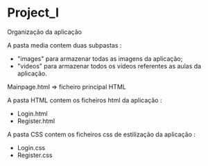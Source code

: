 # Project_I

Organização da aplicação

A pasta media contem duas subpastas :
- "images" para armazenar todas as imagens da aplicação;
- "videos" para armazenar todos os vídeos referentes as aulas da aplicação.



Mainpage.html => ficheiro principal HTML

A pasta HTML contem os ficheiros html da aplicação :
- Login.html
- Register.html

A pasta CSS contem os ficheiros css de estilização da aplicação :
- Login.css
- Register.css

